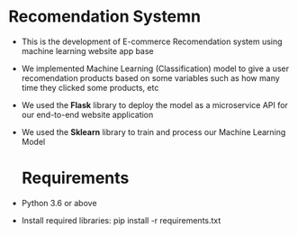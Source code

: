 # Recomendation Systemn
* This is the development of E-commerce Recomendation system using machine learning website app base
* We implemented Machine Learning (Classification) model to give a user recomendation products based on some variables such as how many time they clicked some products, etc
* We used the **Flask** library to deploy the model as a microservice API for our end-to-end website application
* We used the **Sklearn** library to train and process our Machine Learning Model

  # Requirements
* <span>Python 3.6 or above</span>
* Install required libraries: pip install -r requirements.txt

